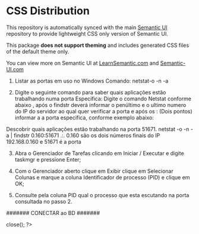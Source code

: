 # CSS  Distribution

This repository is automatically synced with the main [Semantic UI](https://github.com/Semantic-Org/Semantic-UI) repository to provide lightweight CSS only version of Semantic UI.

This package **does not support theming** and includes generated CSS files of the default theme only.

You can view more on Semantic UI at [LearnSemantic.com](http://www.learnsemantic.com) and [Semantic-UI.com](http://www.semantic-ui.com)

1. Listar as portas em uso no Windows
Comando: netstat-o -n -a

2. Digite o seguinte comando para saber quais aplicações estão trabalhando numa porta Especifica:
Digite o comando Netstat conforme abaixo , após o findstr deverá informar o penúltimo e o ultimo numero do IP do servidor ao qual quer verificar a porta e após os : (Dois pontos) informar a a porta especifica, conforme exemplo abaixo:

Descobrir quais aplicações estão trabalhando na porta  51671.
netstat -o -n -a | findstr  0.160:51671
.:. 0.160  são os dois números finais do IP 192.168.0.160 e 51671 é a porta

3. Abra o Gerenciador de Tarefas clicando em Iniciar / Executar e digite taskmgr e pressione Enter;

4. Com o Gerenciador aberto clique em Exibir clique em  Selecionar Colunas e marque a coluna Identificador de processo (PID) e clique em OK;

5. Consulte pela coluna PID qual o processo que esta escutando na porta consultada no passo 2.

####### CONECTAR ao BD #######
<?php
    if ($conn = mysqli_connet("db","root","root","appsend") or die(mysqli_error()); ){
        echo ("banco conectado")
    }
    $conn->close();
?> 

